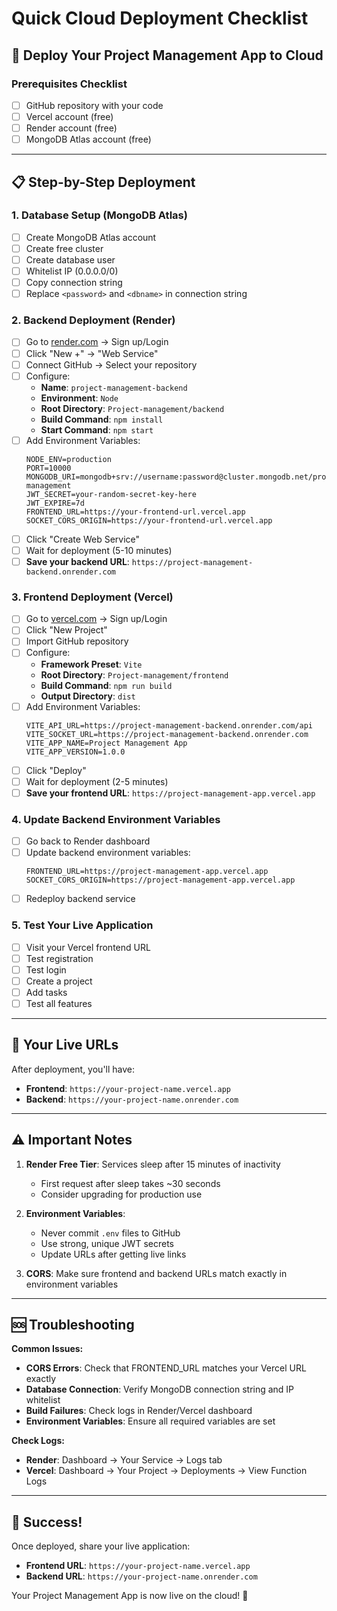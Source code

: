 # Quick Cloud Deployment Checklist

## 🚀 Deploy Your Project Management App to Cloud

### Prerequisites Checklist
- [ ] GitHub repository with your code
- [ ] Vercel account (free)
- [ ] Render account (free)  
- [ ] MongoDB Atlas account (free)

---

## 📋 Step-by-Step Deployment

### 1. Database Setup (MongoDB Atlas)
- [ ] Create MongoDB Atlas account
- [ ] Create free cluster
- [ ] Create database user
- [ ] Whitelist IP (0.0.0.0/0)
- [ ] Copy connection string
- [ ] Replace `<password>` and `<dbname>` in connection string

### 2. Backend Deployment (Render)
- [ ] Go to [render.com](https://render.com) → Sign up/Login
- [ ] Click "New +" → "Web Service"
- [ ] Connect GitHub → Select your repository
- [ ] Configure:
  - **Name**: `project-management-backend`
  - **Environment**: `Node`
  - **Root Directory**: `Project-management/backend`
  - **Build Command**: `npm install`
  - **Start Command**: `npm start`
- [ ] Add Environment Variables:
  ```
  NODE_ENV=production
  PORT=10000
  MONGODB_URI=mongodb+srv://username:password@cluster.mongodb.net/project-management
  JWT_SECRET=your-random-secret-key-here
  JWT_EXPIRE=7d
  FRONTEND_URL=https://your-frontend-url.vercel.app
  SOCKET_CORS_ORIGIN=https://your-frontend-url.vercel.app
  ```
- [ ] Click "Create Web Service"
- [ ] Wait for deployment (5-10 minutes)
- [ ] **Save your backend URL**: `https://project-management-backend.onrender.com`

### 3. Frontend Deployment (Vercel)
- [ ] Go to [vercel.com](https://vercel.com) → Sign up/Login
- [ ] Click "New Project"
- [ ] Import GitHub repository
- [ ] Configure:
  - **Framework Preset**: `Vite`
  - **Root Directory**: `Project-management/frontend`
  - **Build Command**: `npm run build`
  - **Output Directory**: `dist`
- [ ] Add Environment Variables:
  ```
  VITE_API_URL=https://project-management-backend.onrender.com/api
  VITE_SOCKET_URL=https://project-management-backend.onrender.com
  VITE_APP_NAME=Project Management App
  VITE_APP_VERSION=1.0.0
  ```
- [ ] Click "Deploy"
- [ ] Wait for deployment (2-5 minutes)
- [ ] **Save your frontend URL**: `https://project-management-app.vercel.app`

### 4. Update Backend Environment Variables
- [ ] Go back to Render dashboard
- [ ] Update backend environment variables:
  ```
  FRONTEND_URL=https://project-management-app.vercel.app
  SOCKET_CORS_ORIGIN=https://project-management-app.vercel.app
  ```
- [ ] Redeploy backend service

### 5. Test Your Live Application
- [ ] Visit your Vercel frontend URL
- [ ] Test registration
- [ ] Test login
- [ ] Create a project
- [ ] Add tasks
- [ ] Test all features

---

## 🔗 Your Live URLs

After deployment, you'll have:
- **Frontend**: `https://your-project-name.vercel.app`
- **Backend**: `https://your-project-name.onrender.com`

---

## ⚠️ Important Notes

1. **Render Free Tier**: Services sleep after 15 minutes of inactivity
   - First request after sleep takes ~30 seconds
   - Consider upgrading for production use

2. **Environment Variables**: 
   - Never commit `.env` files to GitHub
   - Use strong, unique JWT secrets
   - Update URLs after getting live links

3. **CORS**: Make sure frontend and backend URLs match exactly in environment variables

---

## 🆘 Troubleshooting

**Common Issues:**
- **CORS Errors**: Check that FRONTEND_URL matches your Vercel URL exactly
- **Database Connection**: Verify MongoDB connection string and IP whitelist
- **Build Failures**: Check logs in Render/Vercel dashboard
- **Environment Variables**: Ensure all required variables are set

**Check Logs:**
- **Render**: Dashboard → Your Service → Logs tab
- **Vercel**: Dashboard → Your Project → Deployments → View Function Logs

---

## 🎉 Success!

Once deployed, share your live application:
- **Frontend URL**: `https://your-project-name.vercel.app`
- **Backend URL**: `https://your-project-name.onrender.com`

Your Project Management App is now live on the cloud! 🚀
